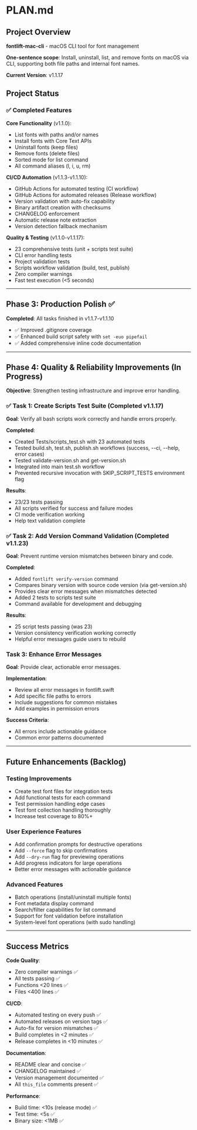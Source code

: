 # PLAN.md
<!-- this_file: PLAN.md -->

## Project Overview

**fontlift-mac-cli** - macOS CLI tool for font management

**One-sentence scope**: Install, uninstall, list, and remove fonts on macOS via CLI, supporting both file paths and internal font names.

**Current Version**: v1.1.17

## Project Status

### ✅ Completed Features

**Core Functionality** (v1.1.0):
- List fonts with paths and/or names
- Install fonts with Core Text APIs
- Uninstall fonts (keep files)
- Remove fonts (delete files)
- Sorted mode for list command
- All command aliases (l, i, u, rm)

**CI/CD Automation** (v1.1.3-v1.1.10):
- GitHub Actions for automated testing (CI workflow)
- GitHub Actions for automated releases (Release workflow)
- Version validation with auto-fix capability
- Binary artifact creation with checksums
- CHANGELOG enforcement
- Automatic release note extraction
- Version detection fallback mechanism

**Quality & Testing** (v1.1.0-v1.1.17):
- 23 comprehensive tests (unit + scripts test suite)
- CLI error handling tests
- Project validation tests
- Scripts workflow validation (build, test, publish)
- Zero compiler warnings
- Fast test execution (<5 seconds)

---

## Phase 3: Production Polish ✅

**Completed**: All tasks finished in v1.1.7-v1.1.10
- ✅ Improved .gitignore coverage
- ✅ Enhanced build script safety with `set -euo pipefail`
- ✅ Added comprehensive inline code documentation

---

## Phase 4: Quality & Reliability Improvements (In Progress)

**Objective**: Strengthen testing infrastructure and improve error handling.

### ✅ Task 1: Create Scripts Test Suite (Completed v1.1.17)
**Goal**: Verify all bash scripts work correctly and handle errors properly.

**Completed**:
- Created Tests/scripts_test.sh with 23 automated tests
- Tested build.sh, test.sh, publish.sh workflows (success, --ci, --help, error cases)
- Tested validate-version.sh and get-version.sh
- Integrated into main test.sh workflow
- Prevented recursive invocation with SKIP_SCRIPT_TESTS environment flag

**Results**:
- 23/23 tests passing
- All scripts verified for success and failure modes
- CI mode verification working
- Help text validation complete

### ✅ Task 2: Add Version Command Validation (Completed v1.1.23)
**Goal**: Prevent runtime version mismatches between binary and code.

**Completed**:
- Added `fontlift verify-version` command
- Compares binary version with source code version (via get-version.sh)
- Provides clear error messages when mismatches detected
- Added 2 tests to scripts test suite
- Command available for development and debugging

**Results**:
- 25 script tests passing (was 23)
- Version consistency verification working correctly
- Helpful error messages guide users to rebuild

### Task 3: Enhance Error Messages
**Goal**: Provide clear, actionable error messages.

**Implementation**:
- Review all error messages in fontlift.swift
- Add specific file paths to errors
- Include suggestions for common mistakes
- Add examples in permission errors

**Success Criteria**:
- All errors include actionable guidance
- Common error patterns documented

---

## Future Enhancements (Backlog)

### Testing Improvements
- Create test font files for integration tests
- Add functional tests for each command
- Test permission handling edge cases
- Test font collection handling thoroughly
- Increase test coverage to 80%+

### User Experience Features
- Add confirmation prompts for destructive operations
- Add `--force` flag to skip confirmations
- Add `--dry-run` flag for previewing operations
- Add progress indicators for large operations
- Better error messages with actionable guidance

### Advanced Features
- Batch operations (install/uninstall multiple fonts)
- Font metadata display command
- Search/filter capabilities for list command
- Support for font validation before installation
- System-level font operations (with sudo handling)

---

## Success Metrics

**Code Quality**:
- Zero compiler warnings ✅
- All tests passing ✅
- Functions <20 lines ✅
- Files <400 lines ✅

**CI/CD**:
- Automated testing on every push ✅
- Automated releases on version tags ✅
- Auto-fix for version mismatches ✅
- Build completes in <2 minutes ✅
- Release completes in <10 minutes ✅

**Documentation**:
- README clear and concise ✅
- CHANGELOG maintained ✅
- Version management documented ✅
- All `this_file` comments present ✅

**Performance**:
- Build time: <10s (release mode) ✅
- Test time: <5s ✅
- Binary size: <1MB ✅

